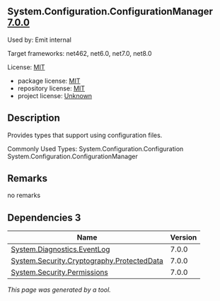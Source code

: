 System.Configuration.ConfigurationManager [7.0.0](https://www.nuget.org/packages/System.Configuration.ConfigurationManager/7.0.0)
--------------------

Used by: Emit internal

Target frameworks: net462, net6.0, net7.0, net8.0

License: [MIT](../../../../licenses/mit) 

- package license: [MIT](https://licenses.nuget.org/MIT) 
- repository license: [MIT](https://github.com/dotnet/runtime) 
- project license: [Unknown](https://dot.net/) 

Description
-----------
Provides types that support using configuration files.

Commonly Used Types:
System.Configuration.Configuration
System.Configuration.ConfigurationManager

Remarks
-----------
no remarks


Dependencies 3
-----------

|Name|Version|
|----------|:----|
|[System.Diagnostics.EventLog](../../../../packages/nuget.org/system.diagnostics.eventlog/7.0.0)|7.0.0|
|[System.Security.Cryptography.ProtectedData](../../../../packages/nuget.org/system.security.cryptography.protecteddata/7.0.0)|7.0.0|
|[System.Security.Permissions](../../../../packages/nuget.org/system.security.permissions/7.0.0)|7.0.0|

*This page was generated by a tool.*